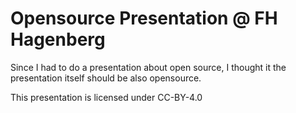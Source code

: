 # Opensource Presentation @ FH Hagenberg
Since I had to do a presentation about open source, I thought it the presentation itself should be also opensource.

This presentation is licensed under CC-BY-4.0